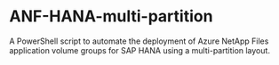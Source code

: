 # ANF-HANA-multi-partition
A PowerShell script to automate the deployment of Azure NetApp Files application volume groups for SAP HANA using a multi-partition layout.
